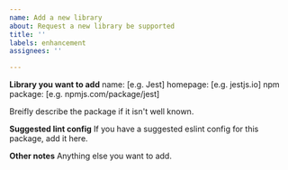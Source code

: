 ```yaml
---
name: Add a new library
about: Request a new library be supported
title: ''
labels: enhancement
assignees: ''

---
```


**Library you want to add**
name: [e.g. Jest]
homepage: [e.g. jestjs.io]
npm package: [e.g. npmjs.com/package/jest]

Breifly describe the package if it isn't well known.

**Suggested lint config**
If you have a suggested eslint config for this package, add it here.

**Other notes**
Anything else you want to add.
